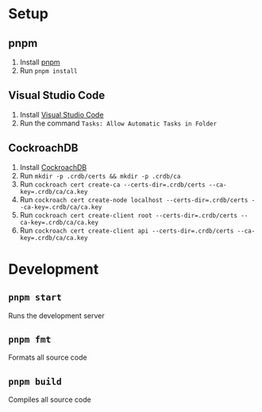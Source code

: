 # Setup

## pnpm

1. Install [pnpm](https://pnpm.js.org/en/installation)
1. Run `pnpm install`

## Visual Studio Code

1. Install [Visual Studio Code](https://code.visualstudio.com/docs/setup/setup-overview)
1. Run the command `Tasks: Allow Automatic Tasks in Folder`

## CockroachDB

1. Install [CockroachDB](https://www.cockroachlabs.com/docs/stable/install-cockroachdb.html)
1. Run `mkdir -p .crdb/certs && mkdir -p .crdb/ca`
1. Run `cockroach cert create-ca --certs-dir=.crdb/certs --ca-key=.crdb/ca/ca.key`
1. Run `cockroach cert create-node localhost --certs-dir=.crdb/certs --ca-key=.crdb/ca/ca.key`
1. Run `cockroach cert create-client root --certs-dir=.crdb/certs --ca-key=.crdb/ca/ca.key`
1. Run `cockroach cert create-client api --certs-dir=.crdb/certs --ca-key=.crdb/ca/ca.key`

# Development

## `pnpm start`

Runs the development server

## `pnpm fmt`

Formats all source code

## `pnpm build`

Compiles all source code
